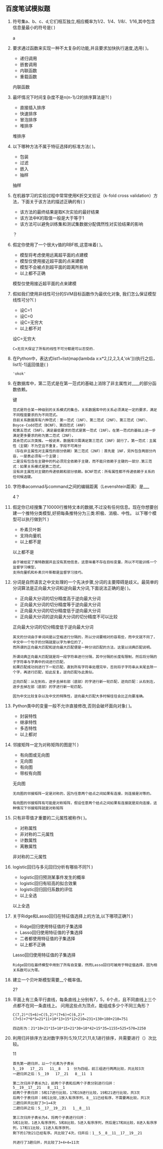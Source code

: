 
## 百度笔试模拟题
1. 符号集a、b、c、d,它们相互独立,相应概率为1/2、1/4、1/8/、1/16,其中包含信息量最小的符号是( )<br><br>
a

2. 要求通过函数来实现一种不太复杂的功能,并且要求加快执行速度,选用( )。
    - 递归调用
    - 嵌套调用
    - 内联函数
    - 重载函数
    
    内联函数

3. 最坏情况下时间复杂度不是n(n-1)/2的排序算法是?( )
    - 直接插入排序
    - 快速排序
    - 冒泡排序
    - 堆排序
    
    堆排序

4. 以下哪种方法不属于特征选择的标准方法( )。
    - 包装
    - 过滤
    - 嵌入
    - 抽样
    
    抽样

5. 在机器学习的实验过程中常常使用K折交叉验证（k-fold cross validation）方法，下面关于该方法的描述正确的有( )
    - 该方法的最终结果是取K次实验的最好结果 
    - 该方法中K的取值一般是大于等于1 
    - 该方法可以避免训练集和测试集数据分配偶然性对实验结果的影响
    
    ？
    
6. 假定你使用了一个很大γ值的RBF核,这意味着( )。
    - 模型将考虑使用远离超平面的点建模
    - 模型仅使用接近超平面的点来建模
    - 模型不会被点到超平面的距离所影响
    - 以上都不正确
    
    模型仅使用接近超平面的点来建模
    
7. 假如我们使用非线性可分的SVM目标函数作为最优化对象, 我们怎么保证模型线性可分?( )
    - 设C=1
    - 设C=0
    - 设C=无穷大
    - 以上都不对
    
    设C=无穷大
    ```
    C=无穷大保证了所有的线性不可分都是可以忍受的.
    ```
    
8. 在Python中，表达式list1=list(map(lambda x:x*2,[2,2,3,4,'ok']))执行之后，list1[-1]返回值是( )
    
    ```
    'okok'
    ```
    
9. 在数据库中，第二范式是在第一范式的基础上消除了非主属性对____的部分函数依赖。
    
    键
    ```
    范式是符合某一种级别的关系模式的集合。关系数据库中的关系必须满足一定的要求，满足不同程度要求的为不同范式。
    目前关系数据库有六种范式：第一范式（1NF）、第二范式（2NF）、第三范式（3NF）、Boyce-Codd范式（BCNF）、第四范式（4NF）
    和第五范式（5NF）。满足最低要求的范式是第一范式（1NF）。在第一范式的基础上进一步满足更多要求的称为第二范式（2NF），
    其余范式以次类推。一般说来，数据库只需满足第三范式（3NF）就行了。第一范式：主属性（主键）不为空且不重复，字段不可再分
    （存在非主属性对主属性的部分依赖）第二范式（2NF）：首先是 1NF，另外包含两部分内容，一是表必须有一个主键；
    二是没有包含在主键中的列必须完全依赖于主键，而不能只依赖于主键的一部分.第三范式：如果关系模式是第二范式，
    没有非主属性对主键的传递依赖和部分依赖。BCNF范式：所有属性都不传递依赖于关系的任何候选键。
    ```
    
10. 字符串acomnad与command之间的编辑距离（Levenshtein距离）是___

    4？
    
11. 假定你已经搜集了10000行推特文本的数据,不过没有任何信息。现在你想要创建一个推特分类模型,好把每条推特分为三类:积极、消极、中性。
以下哪个模型可以执行做到?( )
    - 朴素贝叶斯
    - 支持向量机
    - 以上都不是
    
    以上都不是
    ```
    由于被给定了推特数据并且没有其他信息，这意味着不存在目标变量，所以不可能训练一个监督学习模型，
    支持向量机和朴素贝叶斯都是监督学习技巧。
    ```

12. 分词是自然语言之中文处理的一个先决步骤,分词的主要障碍是歧义。最简单的分词算法是正向最大分词和逆向最大分词,下面说法正确的是( )。
    - 正向最大分词的切分精度高于逆向最大分词
    - 正向最大分词的切分精度等于逆向最大分词
    - 正向最大分词的切分精度低于逆向最大分词
    - 正向最大分词的逆向最大分词的切分精度不可以比较
    
    正向最大分词的切分精度低于逆向最大分词
    ```
    英文的分词由于单词间是以空格进行分隔的，所以分词要相对的容易些，而中文就不同了，中文中一个句子的分隔就是以字为单位的了，
    而所谓的正向最大匹配和逆向最大匹配便是一种分词匹配的方法，这里以词典匹配说明。

    所谓词典正向最大匹配就是将一段字符串进行分隔，其中分隔的长度有限制，然后将分隔的子字符串与字典中的词进行匹配，
    如果匹配成功则进行下一轮匹配，直到所有字符串处理完毕，否则将子字符串从末尾去除一个字，再进行匹配，如此反复。逆向匹配与此类似。
    
    正向匹配：从左到右，逐步去掉右部（底部）的字进行新一轮匹配，逆向匹配：从右到左，逐步去掉左部（底部）的字进行新一轮匹配。
    
    因为中文比较复杂以及中文的特殊性，逆向最大匹配大多时候往往会比正向要准确。
    ```
    
13. Python类中的变量一般不允许直接修改,否则会破坏面向对象( )。
    - 封装特性
    - 继承特性
    - 多态特性
    - 以上都对
    
14. 邻接矩阵一定为对称矩阵的图是?( )
    - 有向图或无向图
    - 无向图
    - 有向图
    - 带权有向图
    
    无向图
    ```
    无向图的邻接矩阵一定是对称的，因为任意两个结点之间如果有连接，则连接是对等的。
    
    有向图的邻接矩阵有可能是对称矩阵，假设任意两个结点之间如果有连接就是双向连接，这种情况下邻接矩阵就是对称矩阵
    ```

15. 只有非零值才重要的二元属性被称作( )。
    - 对称属性
    - 非对称的二元属性
    - 计数属性
    - 离散属性
    
    非对称的二元属性
    
16. logistic回归与多元回归分析有哪些不同?( )
    - logistic回归预测某事件发生的概率
    - logistic回归有较高的拟合效果
    - logistic回归回归系数的评估
    - 以上全选
    
    以上全选
    
17. 关于Ridge和Lasso回归在特征值选择上的方法,以下哪项正确?( )
    - Ridge回归使用特征值的子集选择
    - Lasso回归使用特征值的子集选择
    - 二者都使用特征值的子集选择
    - 以上都不正确
    
    Lasso回归使用特征值的子集选择
    ```
    Ridge回归在最终模型中用到了所有自变量，然而Lasso回归可被用于特征值选择，因为相关系数可以为零。
    ```

18. 建立一个贝叶斯模型需要__个概率值。
    
    2?
    
19. 平面上有三条平行直线，每条直线上分别有7，5，6个点，且不同直线上三个点都不在同一条直线上。
问用这些点为顶点，能组成多少个不同三角形？    

    ```
    C(7,2)*(5+6)+C(5,2)*(7+6)+C(6,2)*(7+5)+7*6*5=21*11+10*13+15*12+210=231+130+180+210=751
    
    四边形为：21*10+21*15+10*15+21*30+10*42+15*35=1155+525+570=2250
    ```
    
20. 利用归并排序方法对数字序列:5,19,17,21,11,8,1进行排序，共需要进行（）次比较。
    
    11
    ```
    首先第一趟归并，以一个元素为子表长
    5__19   17__21   11__8   1  分为四组，前三组进行两两比较，共比较3次
    一趟归并之后：5__19   17__21   8__11  1
    
    第二次归并子表长为2，前两个子表和后两个子表分别进行归并：
    5__19__17__21   8__11__1
    前两个子表归并：5和17进行比较，17和19进行比较，19和21进行比较，共3次
    后两个子表归并：8和1比较,1放入有序序列，8__11已经有序，不需要再比较，共1次
    二趟归并共比较了3+1=4次
    二趟归并之后：5__17__19__21   1__8__11
    
    第三次归并子表长为4，将两个子表进行归并：
    5和1比较，1进入有序序列，5和8比较，5进入有序序列，然后是17和8比较，8进入有序序列，17和11比较，11进入有序序列，
    剩下的17到21已经有序。共比较了4次，归并后：1__5__8__11__17__19__21
    
    共进行了3趟归并，共比较了3+4+4=11次
    ```   